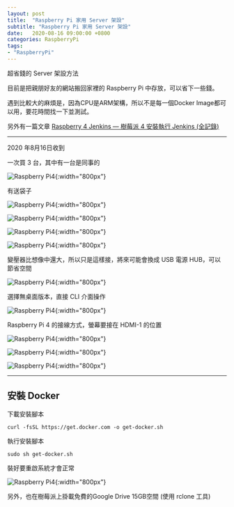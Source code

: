 ```yaml
---
layout: post
title:  "Raspberry Pi 家用 Server 架設"
subtitle: "Raspberry Pi 家用 Server 架設"
date:   2020-08-16 09:00:00 +0800
categories: RaspberryPi
tags:
- "RaspberryPi"
---
```


超省錢的 Server 架設方法

目前是把親朋好友的網站搬回家裡的 Raspberry Pi 中存放，可以省下一些錢。

遇到比較大的麻煩是，因為CPU是ARM架構，所以不是每一個Docker Image都可以用，要花時間找一下並測試。

另外有一篇文章 [Raspberry 4 Jenkins — 樹莓派 4 安裝執行 Jenkins (全記錄)](https://hsu-wen-i.medium.com/raspberry-4-jenkins-%E6%A8%B9%E8%8E%93%E6%B4%BE-4-%E5%AE%89%E8%A3%9D%E5%9F%B7%E8%A1%8C-jenkins-%E5%85%A8%E8%A8%98%E9%8C%84-b4899c7219b3)

---

2020 年8月16日收到

一次買 3 台，其中有一台是同事的

![Raspberry Pi4](/images/raspberry-pi4-server/raspberry-pi4-server-01.png){:width="800px"}

有送袋子

![Raspberry Pi4](/images/raspberry-pi4-server/raspberry-pi4-server-02.png){:width="800px"}

![Raspberry Pi4](/images/raspberry-pi4-server/raspberry-pi4-server-03.png){:width="800px"}

![Raspberry Pi4](/images/raspberry-pi4-server/raspberry-pi4-server-04.png){:width="800px"}

![Raspberry Pi4](/images/raspberry-pi4-server/raspberry-pi4-server-05.png){:width="800px"}

變壓器比想像中還大，所以只是這樣接，將來可能會換成 USB 電源 HUB，可以節省空間

![Raspberry Pi4](/images/raspberry-pi4-server/raspberry-pi4-server-06.png){:width="800px"}

選擇無桌面版本，直接 CLI 介面操作

![Raspberry Pi4](/images/raspberry-pi4-server/raspberry-pi4-server-07.png){:width="800px"}

Raspberry Pi 4 的接線方式，螢幕要接在 HDMI-1 的位置

![Raspberry Pi4](/images/raspberry-pi4-server/raspberry-pi4-server-08.png){:width="800px"}

![Raspberry Pi4](/images/raspberry-pi4-server/raspberry-pi4-server-09.png){:width="800px"}

![Raspberry Pi4](/images/raspberry-pi4-server/raspberry-pi4-server-10.png){:width="800px"}

---

## 安裝 Docker

下載安裝腳本

``curl -fsSL https://get.docker.com -o get-docker.sh``

執行安裝腳本

``sudo sh get-docker.sh``

裝好要重啟系統才會正常

![Raspberry Pi4](/images/raspberry-pi4-server/raspberry-pi4-server-11.png){:width="800px"}

另外，也在樹莓派上掛載免費的Google Drive 15GB空間 (使用 rclone 工具)

